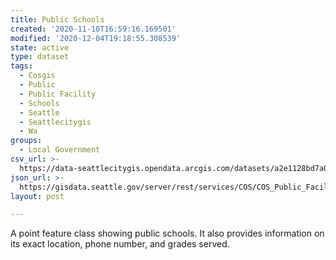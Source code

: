 ```yaml
---
title: Public Schools
created: '2020-11-10T16:59:16.169501'
modified: '2020-12-04T19:18:55.308539'
state: active
type: dataset
tags:
  - Cosgis
  - Public
  - Public Facility
  - Schools
  - Seattle
  - Seattlecitygis
  - Wa
groups:
  - Local Government
csv_url: >-
  https://data-seattlecitygis.opendata.arcgis.com/datasets/a2e1128bd7a041358ce455c628ec9834_8.csv?outSR=%7B%22latestWkid%22%3A2926%2C%22wkid%22%3A2926%7D
json_url: >-
  https://gisdata.seattle.gov/server/rest/services/COS/COS_Public_Facilities_and_Safety/MapServer/8
layout: post

---
```

A point feature class showing public schools. It also provides information on its exact location, phone number, and grades served. 
